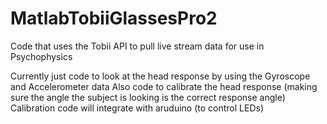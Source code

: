 # MatlabTobiiGlassesPro2
Code that uses the Tobii API to pull live stream data for use in Psychophysics

Currently just code to look at the head response by using the Gyroscope and Accelerometer data
Also code to calibrate the head response (making sure the angle the subject is looking is the correct response angle)
Calibration code will integrate with aruduino (to control LEDs)